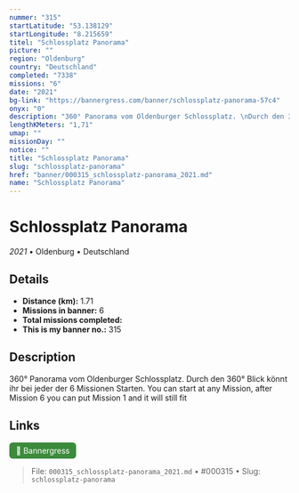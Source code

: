 ```yaml
---
nummer: "315"
startLatitude: "53.138129"
startLongitude: "8.215659"
titel: "Schlossplatz Panorama"
picture: ""
region: "Oldenburg"
country: "Deutschland"
completed: "7338"
missions: "6"
date: "2021"
bg-link: "https://bannergress.com/banner/schlossplatz-panorama-57c4"
onyx: "0"
description: "360° Panorama vom Oldenburger Schlossplatz. \nDurch den 360° Blick könnt ihr bei jeder der 6 Missionen Starten.\nYou can start at any Mission, after Mission 6 you can put Mission 1 and it will still fit"
lengthKMeters: "1,71"
umap: ""
missionDay: ""
notice: ""
title: "Schlossplatz Panorama"
slug: "schlossplatz-panorama"
href: "banner/000315_schlossplatz-panorama_2021.md"
name: "Schlossplatz Panorama"
---
```

# Schlossplatz Panorama

*2021* • Oldenburg • Deutschland





## Details
- **Distance (km):** 1.71
- **Missions in banner:** 6
- **Total missions completed:** 
- **This is my banner no.:** 315



## Description
360° Panorama vom Oldenburger Schlossplatz. 
Durch den 360° Blick könnt ihr bei jeder der 6 Missionen Starten.
You can start at any Mission, after Mission 6 you can put Mission 1 and it will still fit



## Links
<a href="https://bannergress.com/banner/schlossplatz-panorama-57c4" target="_blank" style="display:inline-block;margin-right:8px;padding:6px 12px;background:#3c8b3c;color:#fff;text-decoration:none;border-radius:6px;">🔗 Bannergress</a>



> File: `000315_schlossplatz-panorama_2021.md` • #000315 • Slug: `schlossplatz-panorama`
